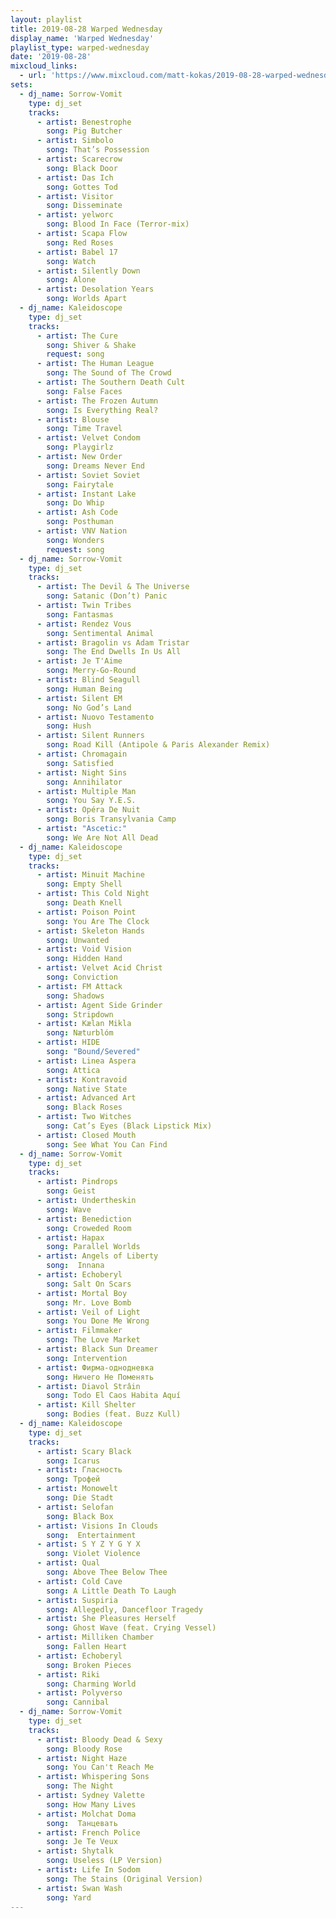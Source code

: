 ```yaml
---
layout: playlist
title: 2019-08-28 Warped Wednesday
display_name: 'Warped Wednesday'
playlist_type: warped-wednesday
date: '2019-08-28'
mixcloud_links:
  - url: 'https://www.mixcloud.com/matt-kokas/2019-08-28-warped-wednesday-djs-kaleidosope-and-sorrow-vomit-seidenfadens-louisville-ky'
sets:
  - dj_name: Sorrow-Vomit
    type: dj_set
    tracks:
      - artist: Benestrophe
        song: Pig Butcher
      - artist: Simbolo
        song: That’s Possession
      - artist: Scarecrow
        song: Black Door
      - artist: Das Ich
        song: Gottes Tod
      - artist: Visitor
        song: Disseminate
      - artist: yelworc
        song: Blood In Face (Terror-mix)
      - artist: Scapa Flow
        song: Red Roses
      - artist: Babel 17
        song: Watch
      - artist: Silently Down
        song: Alone
      - artist: Desolation Years
        song: Worlds Apart                   
  - dj_name: Kaleidoscope
    type: dj_set        
    tracks:
      - artist: The Cure
        song: Shiver & Shake
        request: song
      - artist: The Human League
        song: The Sound of The Crowd
      - artist: The Southern Death Cult
        song: False Faces
      - artist: The Frozen Autumn
        song: Is Everything Real?
      - artist: Blouse
        song: Time Travel
      - artist: Velvet Condom
        song: Playgirlz
      - artist: New Order
        song: Dreams Never End
      - artist: Soviet Soviet
        song: Fairytale
      - artist: Instant Lake
        song: Do Whip
      - artist: Ash Code
        song: Posthuman
      - artist: VNV Nation
        song: Wonders
        request: song
  - dj_name: Sorrow-Vomit
    type: dj_set
    tracks:
      - artist: The Devil & The Universe
        song: Satanic (Don’t) Panic
      - artist: Twin Tribes
        song: Fantasmas
      - artist: Rendez Vous
        song: Sentimental Animal
      - artist: Bragolin vs Adam Tristar
        song: The End Dwells In Us All
      - artist: Je T'Aime
        song: Merry-Go-Round
      - artist: Blind Seagull
        song: Human Being
      - artist: Silent EM
        song: No God’s Land
      - artist: Nuovo Testamento
        song: Hush
      - artist: Silent Runners
        song: Road Kill (Antipole & Paris Alexander Remix)
      - artist: Chromagain
        song: Satisfied
      - artist: Night Sins
        song: Annihilator
      - artist: Multiple Man
        song: You Say Y.E.S.
      - artist: Opéra De Nuit
        song: Boris Transylvania Camp
      - artist: "Ascetic:"
        song: We Are Not All Dead
  - dj_name: Kaleidoscope
    type: dj_set
    tracks:
      - artist: Minuit Machine
        song: Empty Shell
      - artist: This Cold Night
        song: Death Knell
      - artist: Poison Point
        song: You Are The Clock
      - artist: Skeleton Hands
        song: Unwanted
      - artist: Void Vision
        song: Hidden Hand
      - artist: Velvet Acid Christ
        song: Conviction
      - artist: FM Attack
        song: Shadows
      - artist: Agent Side Grinder
        song: Stripdown
      - artist: Kælan Mikla
        song: Næturblóm
      - artist: HIDE
        song: "Bound/Severed"
      - artist: Linea Aspera
        song: Attica
      - artist: Kontravoid
        song: Native State
      - artist: Advanced Art
        song: Black Roses
      - artist: Two Witches
        song: Cat’s Eyes (Black Lipstick Mix)
      - artist: Closed Mouth
        song: See What You Can Find
  - dj_name: Sorrow-Vomit
    type: dj_set
    tracks:
      - artist: Pindrops
        song: Geist
      - artist: Undertheskin
        song: Wave
      - artist: Benediction
        song: Croweded Room
      - artist: Hapax
        song: Parallel Worlds
      - artist: Angels of Liberty
        song:  Innana
      - artist: Echoberyl
        song: Salt On Scars
      - artist: Mortal Boy
        song: Mr. Love Bomb
      - artist: Veil of Light
        song: You Done Me Wrong
      - artist: Filmmaker
        song: The Love Market
      - artist: Black Sun Dreamer
        song: Intervention
      - artist: Фирма-однодневка
        song: Ничего Не Поменять
      - artist: Diavol Strâin
        song: Todo El Caos Habita Aquí
      - artist: Kill Shelter
        song: Bodies (feat. Buzz Kull)
  - dj_name: Kaleidoscope
    type: dj_set
    tracks:
      - artist: Scary Black
        song: Icarus
      - artist: Гласность
        song: Трофей
      - artist: Monowelt
        song: Die Stadt
      - artist: Selofan
        song: Black Box
      - artist: Visions In Clouds
        song:  Entertainment
      - artist: S Y Z Y G Y X
        song: Violet Violence
      - artist: Qual
        song: Above Thee Below Thee
      - artist: Cold Cave
        song: A Little Death To Laugh
      - artist: Suspiria
        song: Allegedly, Dancefloor Tragedy
      - artist: She Pleasures Herself
        song: Ghost Wave (feat. Crying Vessel)
      - artist: Milliken Chamber
        song: Fallen Heart
      - artist: Echoberyl
        song: Broken Pieces
      - artist: Riki
        song: Charming World
      - artist: Polyverso
        song: Cannibal
  - dj_name: Sorrow-Vomit
    type: dj_set
    tracks:
      - artist: Bloody Dead & Sexy
        song: Bloody Rose
      - artist: Night Haze
        song: You Can't Reach Me
      - artist: Whispering Sons
        song: The Night
      - artist: Sydney Valette
        song: How Many Lives
      - artist: Molchat Doma
        song:  Танцевать
      - artist: French Police
        song: Je Te Veux
      - artist: Shytalk
        song: Useless (LP Version)
      - artist: Life In Sodom
        song: The Stains (Original Version)
      - artist: Swan Wash
        song: Yard
---
```

